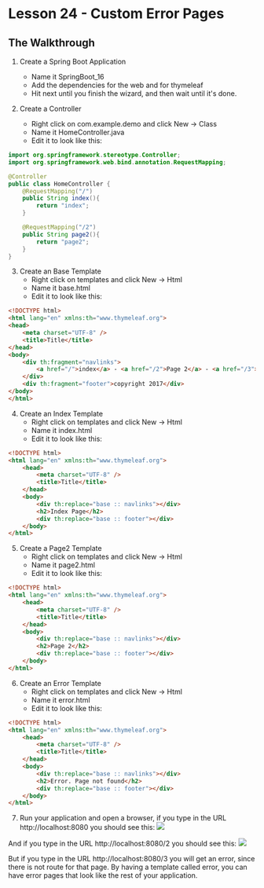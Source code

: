 # Lesson 24 - Custom Error Pages 
## The Walkthrough 

1. Create a Spring Boot Application 
	* Name it SpringBoot_16 
	* Add the dependencies for the web and for thymeleaf 
	* Hit next until you finish the wizard, and then wait until it's done.    

2. Create a Controller 
	* Right click on com.example.demo and click New -> Class 
	* Name it HomeController.java 
	* Edit it to look like this: 
```java
import org.springframework.stereotype.Controller;
import org.springframework.web.bind.annotation.RequestMapping;

@Controller
public class HomeController {
    @RequestMapping("/")
    public String index(){
        return "index";
    }

    @RequestMapping("/2")
    public String page2(){
        return "page2";
    }
}
```

3. Create an Base Template 
  	* Right click on templates and click New -> Html 
	* Name it base.html 
	* Edit it to look like this: 
```html
<!DOCTYPE html>
<html lang="en" xmlns:th="www.thymeleaf.org">
<head>
    <meta charset="UTF-8" />
    <title>Title</title>
</head>
<body>
    <div th:fragment="navlinks">
        <a href="/">index</a> - <a href="/2">Page 2</a> - <a href="/3">Page 3</a>
    </div>
    <div th:fragment="footer">copyright 2017</div>
</body>
</html>
```

4. Create an Index Template 
  	* Right click on templates and click New -> Html 
	* Name it index.html 
	* Edit it to look like this: 
```html
<!DOCTYPE html>
<html lang="en" xmlns:th="www.thymeleaf.org">
    <head>
        <meta charset="UTF-8" />
        <title>Title</title>
    </head>
    <body>
        <div th:replace="base :: navlinks"></div>
        <h2>Index Page</h2>
        <div th:replace="base :: footer"></div>
    </body>
</html>
```

5. Create a Page2 Template 
  	* Right click on templates and click New -> Html 
	* Name it page2.html 
	* Edit it to look like this: 
```html
<!DOCTYPE html>
<html lang="en" xmlns:th="www.thymeleaf.org">
    <head>
        <meta charset="UTF-8" />
        <title>Title</title>
    </head>
    <body>
        <div th:replace="base :: navlinks"></div>
        <h2>Page 2</h2>
        <div th:replace="base :: footer"></div>
    </body>
</html>
```

6. Create an Error Template 
  	* Right click on templates and click New -> Html 
	* Name it error.html 
	* Edit it to look like this: 
```html
<!DOCTYPE html>
<html lang="en" xmlns:th="www.thymeleaf.org">
    <head>
        <meta charset="UTF-8" />
        <title>Title</title>
    </head>
    <body>
        <div th:replace="base :: navlinks"></div>
        <h2>Error. Page not found</h2>
        <div th:replace="base :: footer"></div>
    </body>
</html>
```

7. Run your application and open a browser, if you type in the URL http://localhost:8080 you should see this: 
![](https://github.com/ajhenley/unofficialguides/blob/master/IntroToSpringBoot/img/Lesson16a.png )

And if you type in the URL http://localhost:8080/2 you should see this: 
![](https://github.com/ajhenley/unofficialguides/blob/master/IntroToSpringBoot/img/Lesson16b.png )

But if you type in the URL http://localhost:8080/3 you will get an error, since there is not route for that 
page. By having a template called error, you can have error pages that look like the rest of your application.

